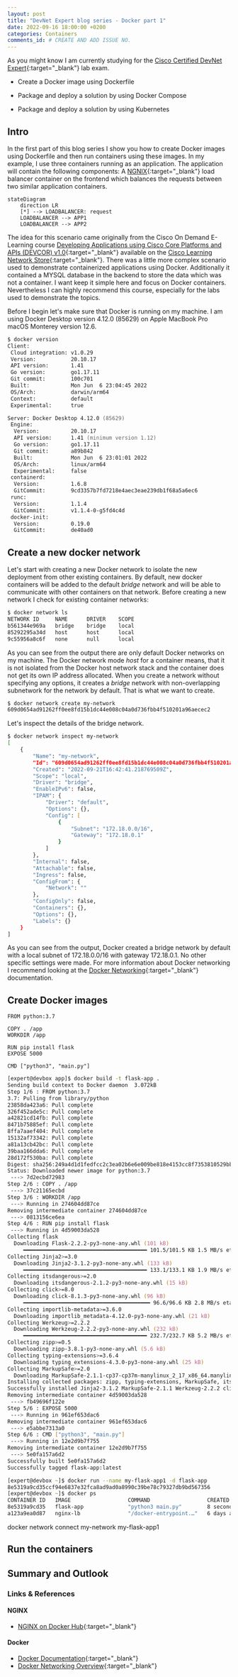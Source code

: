 ```yaml
---
layout: post
title: "DevNet Expert blog series - Docker part 1"
date: 2022-09-16 18:00:00 +0200
categories: Containers
comments_id: # CREATE AND ADD ISSUE NO.
---
```


As you might know I am currently studying for the [Cisco Certified DevNet Expert](https://learningnetwork.cisco.com/s/devnet-expert){:target="_blank"} lab exam.

- Create a Docker image using Dockerfile

- Package and deploy a solution by using Docker Compose

- Package and deploy a solution by using Kubernetes

## Intro

In the first part of this blog series I show you how to create Docker images using Dockerfile and then run containers using these images. In my example, I use three containers running as an application. The application will contain the following components: A [NGNIX](https://hub.docker.com/_/nginx){:target="_blank"} load balancer container on the frontend which balances the requests between two similar application containers.

```mermaid
stateDiagram 
    direction LR
    [*] --> LOADBALANCER: request
    LOADBALANCER --> APP1
    LOADBALANCER --> APP2
```

The idea for this scenario came originally from the Cisco On Demand E-Learning course [Developing Applications using Cisco Core Platforms and APIs (DEVCOR) v1.0](https://learningnetworkstore.cisco.com/on-demand-e-learning/developing-applications-using-cisco-core-platforms-and-apis-devcor-v1.0/ELT-DEVCOR-V1-024035.html){:target="_blank"} available on the [Cisco Learning Network Store](https://learningnetworkstore.cisco.com){:target="_blank"}. There was a little more complex scenario used to demonstrate containerized applications using Docker. Additionally it contained a MYSQL database in the backend to store the data which was not a container. I want keep it simple here and focus on Docker containers. Nevertheless I can highly recommend this course, especially for the labs used to demonstrate the topics.

Before I begin let's make sure that Docker is running on my machine. I am using Docker Desktop version 4.12.0 (85629) on Apple MacBook Pro macOS Monterey version 12.6.

```zsh
$ docker version
Client:
 Cloud integration: v1.0.29
 Version:           20.10.17
 API version:       1.41
 Go version:        go1.17.11
 Git commit:        100c701
 Built:             Mon Jun  6 23:04:45 2022
 OS/Arch:           darwin/arm64
 Context:           default
 Experimental:      true

Server: Docker Desktop 4.12.0 (85629)
 Engine:
  Version:          20.10.17
  API version:      1.41 (minimum version 1.12)
  Go version:       go1.17.11
  Git commit:       a89b842
  Built:            Mon Jun  6 23:01:01 2022
  OS/Arch:          linux/arm64
  Experimental:     false
 containerd:
  Version:          1.6.8
  GitCommit:        9cd3357b7fd7218e4aec3eae239db1f68a5a6ec6
 runc:
  Version:          1.1.4
  GitCommit:        v1.1.4-0-g5fd4c4d
 docker-init:
  Version:          0.19.0
  GitCommit:        de40ad0
```

## Create a new docker network

Let's start with creating a new Docker network to isolate the new deployment from other existing containers. By default, new docker containers will be added to the default *bridge* network and will be able to communicate with other containers on that network. Before creating a new network I check for existing container networks:

```zsh
$ docker network ls   
NETWORK ID     NAME      DRIVER    SCOPE
b561344e969a   bridge    bridge    local
85292295a34d   host      host      local
9c55956a8c6f   none      null      local
```

As you can see from the output there are only default Docker networks on my machine. The Docker network mode *host* for a container means, that it is not isolated from the Docker host network stack and the container does not get its own IP address allocated. When you create a network without specifying any options, it creates a *bridge* network with non-overlapping subnetwork for the network by default. That is what we want to create.

```zsh
$ docker network create my-network
609d0654ad91262ff0ee8fd15b1dc44e008c04a0d736fbb4f510201a96aecec2
```

Let's inspect the details of the bridge network.

```zsh
$ docker network inspect my-network
[
    {
        "Name": "my-network",
        "Id": "609d0654ad91262ff0ee8fd15b1dc44e008c04a0d736fbb4f510201a96aecec2",
        "Created": "2022-09-21T16:42:41.218769509Z",
        "Scope": "local",
        "Driver": "bridge",
        "EnableIPv6": false,
        "IPAM": {
            "Driver": "default",
            "Options": {},
            "Config": [
                {
                    "Subnet": "172.18.0.0/16",
                    "Gateway": "172.18.0.1"
                }
            ]
        },
        "Internal": false,
        "Attachable": false,
        "Ingress": false,
        "ConfigFrom": {
            "Network": ""
        },
        "ConfigOnly": false,
        "Containers": {},
        "Options": {},
        "Labels": {}
    }
]
```

As you can see from the output, Docker created a bridge network by default with a local subnet of 172.18.0.0/16 with gateway 172.18.0.1. No other specific settings were made. For more information about Docker networking I recommend looking at the [Docker Networking](https://docs.docker.com/network/){:target="_blank"} documentation.

## Create Docker images

```docker
FROM python:3.7

COPY . /app
WORKDIR /app

RUN pip install flask
EXPOSE 5000

CMD ["python3", "main.py"]
```

```zsh
[expert@devbox app]$ docker build -t flask-app .
Sending build context to Docker daemon  3.072kB
Step 1/6 : FROM python:3.7
3.7: Pulling from library/python
23858da423a6: Pull complete 
326f452ade5c: Pull complete 
a42821cd14fb: Pull complete 
8471b75885ef: Pull complete 
8ffa7aaef404: Pull complete 
15132af73342: Pull complete 
a81a13cb42bc: Pull complete 
39baa166dda6: Pull complete 
28d172f530ba: Pull complete 
Digest: sha256:249a4d1d1fedfcc2c3ea02b6e6e009be818e4153cc8f7353810529bb54c5d876
Status: Downloaded newer image for python:3.7
 ---> 7d2ecbd72983
Step 2/6 : COPY . /app
 ---> 37c21165ecbd
Step 3/6 : WORKDIR /app
 ---> Running in 274604dd87ce
Removing intermediate container 274604dd87ce
 ---> 0813156ce6ea
Step 4/6 : RUN pip install flask
 ---> Running in 4d59003da528
Collecting flask
  Downloading Flask-2.2.2-py3-none-any.whl (101 kB)
     ━━━━━━━━━━━━━━━━━━━━━━━━━━━━━━━━━━━━━━━ 101.5/101.5 KB 1.5 MB/s eta 0:00:00
Collecting Jinja2>=3.0
  Downloading Jinja2-3.1.2-py3-none-any.whl (133 kB)
     ━━━━━━━━━━━━━━━━━━━━━━━━━━━━━━━━━━━━━━━ 133.1/133.1 KB 1.9 MB/s eta 0:00:00
Collecting itsdangerous>=2.0
  Downloading itsdangerous-2.1.2-py3-none-any.whl (15 kB)
Collecting click>=8.0
  Downloading click-8.1.3-py3-none-any.whl (96 kB)
     ━━━━━━━━━━━━━━━━━━━━━━━━━━━━━━━━━━━━━━━━ 96.6/96.6 KB 2.8 MB/s eta 0:00:00
Collecting importlib-metadata>=3.6.0
  Downloading importlib_metadata-4.12.0-py3-none-any.whl (21 kB)
Collecting Werkzeug>=2.2.2
  Downloading Werkzeug-2.2.2-py3-none-any.whl (232 kB)
     ━━━━━━━━━━━━━━━━━━━━━━━━━━━━━━━━━━━━━━━ 232.7/232.7 KB 5.2 MB/s eta 0:00:00
Collecting zipp>=0.5
  Downloading zipp-3.8.1-py3-none-any.whl (5.6 kB)
Collecting typing-extensions>=3.6.4
  Downloading typing_extensions-4.3.0-py3-none-any.whl (25 kB)
Collecting MarkupSafe>=2.0
  Downloading MarkupSafe-2.1.1-cp37-cp37m-manylinux_2_17_x86_64.manylinux2014_x86_64.whl (25 kB)
Installing collected packages: zipp, typing-extensions, MarkupSafe, itsdangerous, Werkzeug, Jinja2, importlib-metadata, click, flask
Successfully installed Jinja2-3.1.2 MarkupSafe-2.1.1 Werkzeug-2.2.2 click-8.1.3 flask-2.2.2 importlib-metadata-4.12.0 itsdangerous-2.1.2 typing-extensions-4.3.0 zipp-3.8.1
Removing intermediate container 4d59003da528
 ---> fb49696f122e
Step 5/6 : EXPOSE 5000
 ---> Running in 961ef653dac6
Removing intermediate container 961ef653dac6
 ---> e5abbe7313a0
Step 6/6 : CMD ["python3", "main.py"]
 ---> Running in 12e2d9b7f755
Removing intermediate container 12e2d9b7f755
 ---> 5e0fa157a6d2
Successfully built 5e0fa157a6d2
Successfully tagged flask-app:latest
```

```zsh
[expert@devbox ~]$ docker run --name my-flask-app1 -d flask-app
8e5319a9cd35ccf94e6837e32fca8ad9ad0a8990c39be78c79327db9bd567356
[expert@devbox ~]$ docker ps
CONTAINER ID   IMAGE                  COMMAND                  CREATED         STATUS                 PORTS                                                NAMES
8e5319a9cd35   flask-app              "python3 main.py"        8 seconds ago   Up 4 seconds           5000/tcp                                             my-flask-app1
a123a9ea0d87   nginx-lb               "/docker-entrypoint.…"   6 days ago      Up 6 days              80/tcp, 8080/tcp                                     my-nginx-lb
```

docker network connect my-network my-flask-app1

## Run the containers

## Summary and Outlook

### Links & References

#### NGINX

- [NGINX on Docker Hub](https://hub.docker.com/_/nginx){:target="_blank"}

#### Docker

- [Docker Documentation](https://docs.docker.com){:target="_blank"}
- [Docker Networking Overview](https://docs.docker.com/network/){:target="_blank"}
